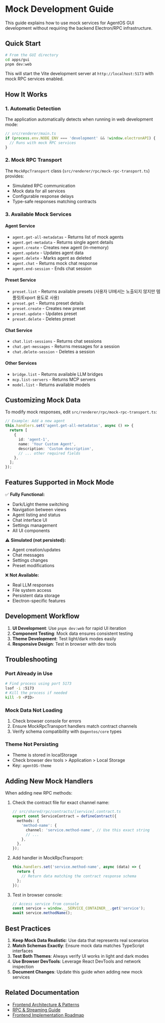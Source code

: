 # Mock Development Guide

This guide explains how to use mock services for AgentOS GUI development without requiring the backend Electron/RPC infrastructure.

## Quick Start

```bash
# From the GUI directory
cd apps/gui
pnpm dev:web
```

This will start the Vite development server at `http://localhost:5173` with mock RPC services enabled.

## How It Works

### 1. Automatic Detection

The application automatically detects when running in web development mode:

```typescript
// src/renderer/main.ts
if (process.env.NODE_ENV === 'development' && !window.electronAPI) {
  // Runs with mock RPC services
}
```

### 2. Mock RPC Transport

The `MockRpcTransport` class (`src/renderer/rpc/mock-rpc-transport.ts`) provides:

- Simulated RPC communication
- Mock data for all services
- Configurable response delays
- Type-safe responses matching contracts

### 3. Available Mock Services

#### Agent Service

- `agent.get-all-metadatas` - Returns list of mock agents
- `agent.get-metadata` - Returns single agent details
- `agent.create` - Creates new agent (in-memory)
- `agent.update` - Updates agent data
- `agent.delete` - Marks agent as deleted
- `agent.chat` - Returns mock chat response
- `agent.end-session` - Ends chat session

#### Preset Service

- `preset.list` - Returns available presets (사용자 UI에서는 노출되지 않지만 템플릿/Export 용도로 사용)
- `preset.get` - Returns preset details
- `preset.create` - Creates new preset
- `preset.update` - Updates preset
- `preset.delete` - Deletes preset

#### Chat Service

- `chat.list-sessions` - Returns chat sessions
- `chat.get-messages` - Returns messages for a session
- `chat.delete-session` - Deletes a session

#### Other Services

- `bridge.list` - Returns available LLM bridges
- `mcp.list-servers` - Returns MCP servers
- `model.list` - Returns available models

## Customizing Mock Data

To modify mock responses, edit `src/renderer/rpc/mock-rpc-transport.ts`:

```typescript
// Example: Add a new agent
this.handlers.set('agent.get-all-metadatas', async () => {
  return [
    {
      id: 'agent-1',
      name: 'Your Custom Agent',
      description: 'Custom description',
      // ... other required fields
    },
  ];
});
```

## Features Supported in Mock Mode

✅ **Fully Functional:**

- Dark/Light theme switching
- Navigation between views
- Agent listing and status
- Chat interface UI
- Settings management
- All UI components

⚠️ **Simulated (not persisted):**

- Agent creation/updates
- Chat messages
- Settings changes
- Preset modifications

❌ **Not Available:**

- Real LLM responses
- File system access
- Persistent data storage
- Electron-specific features

## Development Workflow

1. **UI Development**: Use `pnpm dev:web` for rapid UI iteration
2. **Component Testing**: Mock data ensures consistent testing
3. **Theme Development**: Test light/dark modes easily
4. **Responsive Design**: Test in browser with dev tools

## Troubleshooting

### Port Already in Use

```bash
# Find process using port 5173
lsof -i :5173
# Kill the process if needed
kill -9 <PID>
```

### Mock Data Not Loading

1. Check browser console for errors
2. Ensure MockRpcTransport handlers match contract channels
3. Verify schema compatibility with `@agentos/core` types

### Theme Not Persisting

- Theme is stored in localStorage
- Check browser dev tools > Application > Local Storage
- Key: `agentOS-theme`

## Adding New Mock Handlers

When adding new RPC methods:

1. Check the contract file for exact channel name:

   ```typescript
   // src/shared/rpc/contracts/[service].contract.ts
   export const ServiceContract = defineContract({
     methods: {
       'method-name': {
         channel: 'service.method-name', // Use this exact string
         // ...
       },
     },
   });
   ```

2. Add handler in MockRpcTransport:

   ```typescript
   this.handlers.set('service.method-name', async (data) => {
     return {
       // Return data matching the contract response schema
     };
   });
   ```

3. Test in browser console:
   ```javascript
   // Access service from console
   const service = window.__SERVICE_CONTAINER__.get('service');
   await service.methodName();
   ```

## Best Practices

1. **Keep Mock Data Realistic**: Use data that represents real scenarios
2. **Match Schemas Exactly**: Ensure mock data matches TypeScript interfaces
3. **Test Both Themes**: Always verify UI works in light and dark modes
4. **Use Browser DevTools**: Leverage React DevTools and network inspection
5. **Document Changes**: Update this guide when adding new mock services

## Related Documentation

- [Frontend Architecture & Patterns](./frontend/patterns.md)
- [RPC & Streaming Guide](./RPC_AND_STREAMING_GUIDE.md)
- [Frontend Implementation Roadmap](./frontend/roadmap.md)
